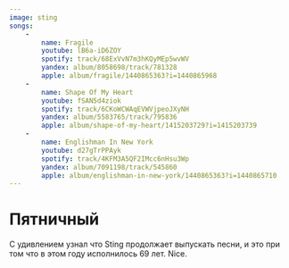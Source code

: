 ```yaml
---
image: sting
songs:
    -
        name: Fragile
        youtube: lB6a-iD6ZOY
        spotify: track/68ExVvN7m3hKQyMEp5wvWV
        yandex: album/8058698/track/781328
        apple: album/fragile/1440865363?i=1440865968
    -
        name: Shape Of My Heart
        youtube: fSAN5d4ziok
        spotify: track/6CKoWCWAqEVWVjpeoJXyNH
        yandex: album/5583765/track/795836
        apple: album/shape-of-my-heart/1415203729?i=1415203739
    -
        name: Englishman In New York
        youtube: d27gTrPPAyk
        spotify: track/4KFM3A5QF2IMcc6nHsu3Wp
        yandex: album/7091198/track/545860
        apple: album/englishman-in-new-york/1440865363?i=1440865710
---
```

# Пятничный

С удивлением узнал что Sting продолжает выпускать песни, и это при том что в этом году
исполнилось 69 лет. Nice.